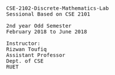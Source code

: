 <pre>
CSE-2102-Discrete-Mathematics-Lab
<font size=".5">Sessional Based on CSE 2101

2nd year Odd Semester
February 2018 to June 2018

Instructor:
Rizwan Toufiq
Assistant Professor
Dept. of CSE
RUET
</font>
</pre>
